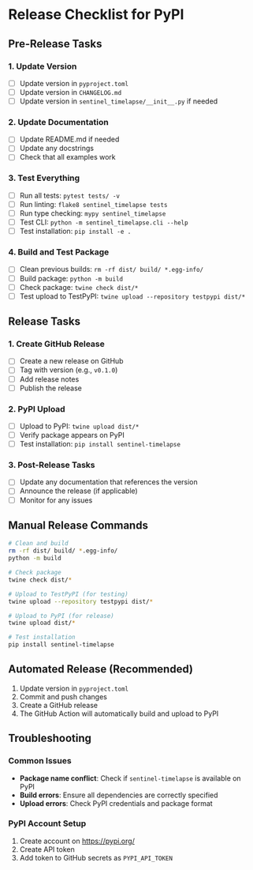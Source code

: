 # Release Checklist for PyPI

## Pre-Release Tasks

### 1. Update Version
- [ ] Update version in `pyproject.toml`
- [ ] Update version in `CHANGELOG.md`
- [ ] Update version in `sentinel_timelapse/__init__.py` if needed

### 2. Update Documentation
- [ ] Update README.md if needed
- [ ] Update any docstrings
- [ ] Check that all examples work

### 3. Test Everything
- [ ] Run all tests: `pytest tests/ -v`
- [ ] Run linting: `flake8 sentinel_timelapse tests`
- [ ] Run type checking: `mypy sentinel_timelapse`
- [ ] Test CLI: `python -m sentinel_timelapse.cli --help`
- [ ] Test installation: `pip install -e .`

### 4. Build and Test Package
- [ ] Clean previous builds: `rm -rf dist/ build/ *.egg-info/`
- [ ] Build package: `python -m build`
- [ ] Check package: `twine check dist/*`
- [ ] Test upload to TestPyPI: `twine upload --repository testpypi dist/*`

## Release Tasks

### 1. Create GitHub Release
- [ ] Create a new release on GitHub
- [ ] Tag with version (e.g., `v0.1.0`)
- [ ] Add release notes
- [ ] Publish the release

### 2. PyPI Upload
- [ ] Upload to PyPI: `twine upload dist/*`
- [ ] Verify package appears on PyPI
- [ ] Test installation: `pip install sentinel-timelapse`

### 3. Post-Release Tasks
- [ ] Update any documentation that references the version
- [ ] Announce the release (if applicable)
- [ ] Monitor for any issues

## Manual Release Commands

```bash
# Clean and build
rm -rf dist/ build/ *.egg-info/
python -m build

# Check package
twine check dist/*

# Upload to TestPyPI (for testing)
twine upload --repository testpypi dist/*

# Upload to PyPI (for release)
twine upload dist/*

# Test installation
pip install sentinel-timelapse
```

## Automated Release (Recommended)

1. Update version in `pyproject.toml`
2. Commit and push changes
3. Create a GitHub release
4. The GitHub Action will automatically build and upload to PyPI

## Troubleshooting

### Common Issues
- **Package name conflict**: Check if `sentinel-timelapse` is available on PyPI
- **Build errors**: Ensure all dependencies are correctly specified
- **Upload errors**: Check PyPI credentials and package format

### PyPI Account Setup
1. Create account on https://pypi.org/
2. Create API token
3. Add token to GitHub secrets as `PYPI_API_TOKEN`

